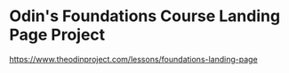 # Odin's Foundations Course Landing Page Project
https://www.theodinproject.com/lessons/foundations-landing-page
